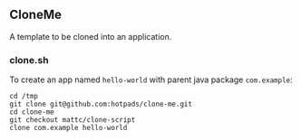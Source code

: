 ## CloneMe

A template to be cloned into an application.

### clone.sh

To create an app named `hello-world` with parent java package `com.example`:

```
cd /tmp
git clone git@github.com:hotpads/clone-me.git
cd clone-me
git checkout mattc/clone-script
clone com.example hello-world
```
